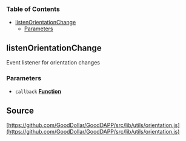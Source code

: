 <!-- Generated by documentation.js. Update this documentation by updating the source code. -->

### Table of Contents

-   [listenOrientationChange][1]
    -   [Parameters][2]

## listenOrientationChange

Event listener for orientation changes

### Parameters

-   `callback` **[Function][3]**

[1]: #listenorientationchange

[2]: #parameters

[3]: https://developer.mozilla.org/docs/Web/JavaScript/Reference/Statements/function
## Source
[https://github.com/GoodDollar/GoodDAPP/src/lib/utils/orientation.js](https://github.com/GoodDollar/GoodDAPP/src/lib/utils/orientation.js)

